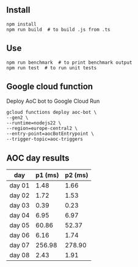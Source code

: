 
## Install

```
npm install
npm run build  # to build .js from .ts
```

## Use
```
npm run benchmark  # to print benchmark output
npm run test  # to run unit tests
```


## Google cloud function

Deploy AoC bot to Google Cloud Run
```
gcloud functions deploy aoc-bot \
--gen2 \
--runtime=nodejs22 \
--region=europe-central2 \
--entry-point=aocBotEntrypoint \
--trigger-topic=aoc-triggers
```

## AOC day results

| day    |    p1 (ms) |    p2 (ms) | 
| ------ | ---------- | ---------- | 
| day 01 |       1.48 |       1.66 | 
| day 02 |       1.72 |       1.53 | 
| day 03 |       0.39 |       0.23 | 
| day 04 |       6.95 |       6.97 | 
| day 05 |      60.86 |      52.37 | 
| day 06 |       6.16 |       1.74 | 
| day 07 |     256.98 |     278.90 | 
| day 08 |       2.43 |       1.91 | 
